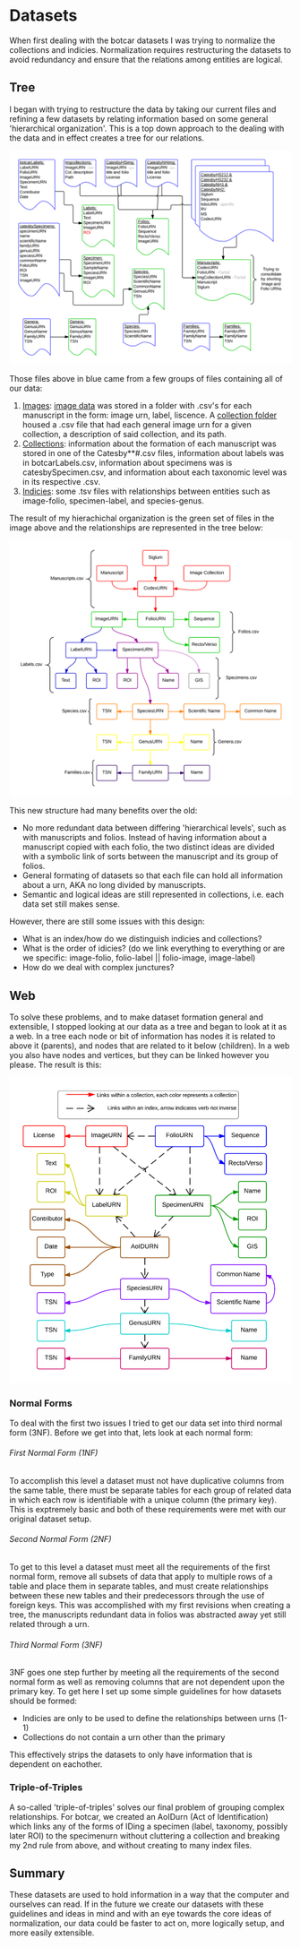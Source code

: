 # Datasets

When first dealing with the botcar datasets I was trying to normalize the collections and indicies. Normalization requires restructuring the datasets to avoid redundancy and ensure that the relations among entities are logical.

## Tree

I began with trying to restructure the data by taking our current files and refining a few datasets by relating information based on some general 'hierarchical organization'. This is a top down approach to the dealing with the data and in effect creates a tree for our relations.

![datasetRework](https://raw.githubusercontent.com/botcar/botcar-data/master/commentary/Images/BotCar%20Document%20Revisions%20-%20draft%201.png)

Those files above in blue came from a few groups of files containing all of our data:

1. [Images](https://github.com/botcar/botcar-data/tree/master/images): [image data](https://github.com/botcar/botcar-data/tree/master/images/imagedata) was stored in a folder with .csv's for each manuscript in the form: image urn, label, liscence. A [collection folder](https://github.com/botcar/botcar-data/tree/master/images/collections) housed a .csv file that had each general image urn for a given collection, a description of said collection, and its path.
2. [Collections](https://github.com/botcar/botcar-data/tree/master/collections): information about the formation of each manuscript was stored in one of the Catesby**#.csv files, information about labels was in botcarLabels.csv, information about specimens was is catesbySpecimen.csv, and information about each taxonomic level was in its respective .csv.
3. [Indicies](https://github.com/botcar/botcar-data/tree/master/indices): some .tsv files with relationships between entities such as image-folio, specimen-label, and species-genus.

The result of my hierachichal organization is the green set of files in the image above and the relationships are represented in the tree below:

![outline1](https://raw.githubusercontent.com/botcar/botcar-data/master/commentary/Images/BotCar%20Data%20Outline%20-%20draft%201.png)

This new structure had many benefits over the old:

- No more redundant data between differing 'hierarchical levels', such as with manuscripts and folios. Instead of having information about a manuscript copied with each folio, the two distinct ideas are divided with a symbolic link of sorts between the manuscript and its group of folios.
- General formating of datasets so that each file can hold all information about a urn, AKA no long divided by manuscripts.
- Semantic and logical ideas are still represented in collections, i.e. each data set still makes sense.

However, there are still some issues with this design:

- What is an index/how do we distinguish indicies and collections?
- What is the order of idicies? (do we link everything to everything or are we specific: image-folio, folio-label || folio-image, image-label)
- How do we deal with complex junctures?

## Web

To solve these problems, and to make dataset formation general and extensible, I stopped looking at our data as a tree and began to look at it as a web. In a tree each node or bit of information has nodes it is related to above it (parents), and nodes that are related to it below (children). In a web you also have nodes and vertices, but they can be linked however you please. The result is this:

![outline3](https://raw.githubusercontent.com/botcar/botcar-data/master/commentary/Images/BotCar%20Data%20Outline%20-%20draft%203.png)

### Normal Forms

To deal with the first two issues I tried to get our data set into third normal form (3NF). Before we get into that, lets look at each normal form:

###### First Normal Form (1NF)

To accomplish this level a dataset must not have duplicative columns from the same table, there must be separate tables for each group of related data in which each row is identifiable with a unique column (the primary key). This is exptremely basic and both of these requirements were met with our original dataset setup.

###### Second Normal Form (2NF)

To get to this level a dataset must meet all the requirements of the first normal form, remove all subsets of data that apply to multiple rows of a table and place them in separate tables, and must create relationships between these new tables and their predecessors through the use of foreign keys. This was accomplished with my first revisions when creating a tree, the manuscripts redundant data in folios was abstracted away yet still related through a urn.

###### Third Normal Form (3NF)

3NF goes one step further by meeting all the requirements of the second normal form as well as removing columns that are not dependent upon the primary key. To get here I set up some simple guidelines for how datasets should be formed:

- Indicies are only to be used to define the relationships between urns (1-1)
- Collections do not contain a urn other than the primary

This effectively strips the datasets to only have information that is dependent on eachother.

### Triple-of-Triples

A so-called 'triple-of-triples' solves our final problem of grouping complex relationships. For botcar, we created an AoIDurn (Act of Identification) which links any of the forms of IDing a specimen (label, taxonomy, possibly later ROI) to the specimenurn without cluttering a collection and breaking my 2nd rule from above, and without creating to many index files.

## Summary

These datasets are used to hold information in a way that the computer and ourselves can read. If in the future we create our datasets with these guidelines and ideas in mind and with an eye towards the core ideas of normalization, our data could be faster to act on, more logically setup, and more easily extensible.
